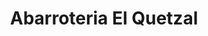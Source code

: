 ---
title: "Abarroteria El Quetzal"
url: /san-jose-pinula/abarroteria-el-quetzal/
shop: comodidad
---